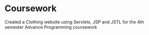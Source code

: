 # Coursework
Created a Clothing website using Servlets, JSP and JSTL for the 4th semester Advance Programming coursework
